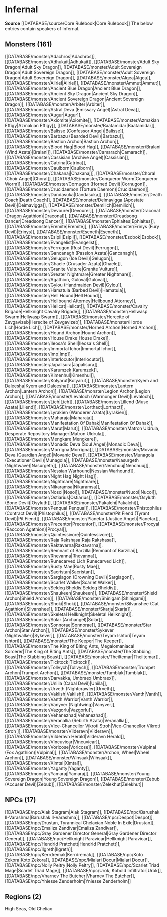 ﻿---
id: '19'
name: Infernal
rarity: Uncommon
rus_type_level: null
source: '[[DATABASE/source/Core Rulebook|Core Rulebook]]'
trait:
- '[[DATABASE/trait/Uncommon|Uncommon]]'
type: Language

---
# Infernal

**Source** [[DATABASE/source/Core Rulebook|Core Rulebook]] 
The below entries contain speakers of Infernal.

## Monsters (161)

[[DATABASE/monster/Adachros|Adachros]], [[DATABASE/monster/Adhukait|Adhukait]], [[DATABASE/monster/Adult Sky Dragon|Adult Sky Dragon]], [[DATABASE/monster/Adult Sovereign Dragon|Adult Sovereign Dragon]], [[DATABASE/monster/Adult Sovereign Dragon|Adult Sovereign Dragon]], [[DATABASE/monster/Algea|Algea]], [[DATABASE/monster/Aliriel|Aliriel]], [[DATABASE/monster/Ammut|Ammut]], [[DATABASE/monster/Ancient Blue Dragon|Ancient Blue Dragon]], [[DATABASE/monster/Ancient Sky Dragon|Ancient Sky Dragon]], [[DATABASE/monster/Ancient Sovereign Dragon|Ancient Sovereign Dragon]], [[DATABASE/monster/Arbiter|Arbiter]], [[DATABASE/monster/Astral Deva (Emissary Angel)|Astral Deva]], [[DATABASE/monster/Augur|Augur]], [[DATABASE/monster/Axiomite|Axiomite]], [[DATABASE/monster/Azmakian Effigy|Azmakian Effigy]], [[DATABASE/monster/Baatamidar|Baatamidar]], [[DATABASE/monster/Balisse (Confessor Angel)|Balisse]], [[DATABASE/monster/Barbazu (Bearded Devil)|Barbazu]], [[DATABASE/monster/Bastion Archon|Bastion Archon]], [[DATABASE/monster/Blood Hag|Blood Hag]], [[DATABASE/monster/Bralani (Wind Azata)|Bralani]], [[DATABASE/monster/Camarach|Camarach]], [[DATABASE/monster/Cassisian (Archive Angel)|Cassisian]], [[DATABASE/monster/Catrina|Catrina]], [[DATABASE/monster/Caulborn|Caulborn]], [[DATABASE/monster/Chakanaj|Chakanaj]], [[DATABASE/monster/Choral (Choir Angel)|Choral]], [[DATABASE/monster/Conqueror Worm|Conqueror Worm]], [[DATABASE/monster/Cornugon (Horned Devil)|Cornugon]], [[DATABASE/monster/Crucidaemon (Torture Daemon)|Crucidaemon]], [[DATABASE/monster/Dandasuka|Dandasuka]], [[DATABASE/monster/Death Coach|Death Coach]], [[DATABASE/monster/Deimavigga (Apostate Devil)|Deimavigga]], [[DATABASE/monster/Demilich|Demilich]], [[DATABASE/monster/Devourer|Devourer]], [[DATABASE/monster/Draconal (Dragon Agathion)|Draconal]], [[DATABASE/monster/Dreadsong Dancer|Dreadsong Dancer]], [[DATABASE/monster/Ephialtes|Ephialtes]], [[DATABASE/monster/Eremite|Eremite]], [[DATABASE/monster/Erinys (Fury Devil)|Erinys]], [[DATABASE/monster/Eseneth|Eseneth]], [[DATABASE/monster/Esipil|Esipil]], [[DATABASE/monster/Esobok|Esobok]], [[DATABASE/monster/Evangelist|Evangelist]], [[DATABASE/monster/Ferrugon (Rust Devil)|Ferrugon]], [[DATABASE/monster/Gancanagh (Passion Azata)|Gancanagh]], [[DATABASE/monster/Gelugon (Ice Devil)|Gelugon]], [[DATABASE/monster/Ghaele (Crusader Azata)|Ghaele]], [[DATABASE/monster/Granite Vulture|Granite Vulture]], [[DATABASE/monster/Greater Nightmare|Greater Nightmare]], [[DATABASE/monster/Agathion, Guloval|Guloval]], [[DATABASE/monster/Gylou (Handmaiden Devil)|Gylou]], [[DATABASE/monster/Hamatula (Barbed Devil)|Hamatula]], [[DATABASE/monster/Hell Hound|Hell Hound]], [[DATABASE/monster/Hellbound Attorney|Hellbound Attorney]], [[DATABASE/monster/Hellcat|Hellcat]], [[DATABASE/monster/Cavalry Brigade|Hellknight Cavalry Brigade]], [[DATABASE/monster/Hellwasp Swarm|Hellwasp Swarm]], [[DATABASE/monster/Herecite of Zevgavizeb|Herecite of Zevgavizeb]], [[DATABASE/monster/Horde Lich|Horde Lich]], [[DATABASE/monster/Horned Archon|Horned Archon]], [[DATABASE/monster/Hound Archon|Hound Archon]], [[DATABASE/monster/House Drake|House Drake]], [[DATABASE/monster/Ileosa's Shell|Ileosa's Shell]], [[DATABASE/monster/Immortal Ichor|Immortal Ichor]], [[DATABASE/monster/Imp|Imp]], [[DATABASE/monster/Interlocutor|Interlocutor]], [[DATABASE/monster/Japalisura|Japalisura]], [[DATABASE/monster/Karumzek|Karumzek]], [[DATABASE/monster/Kimenhul|Kimenhul]], [[DATABASE/monster/Kolyarut|Kolyarut]], [[DATABASE/monster/Kyem and Daleesha|Kyem and Daleesha]], [[DATABASE/monster/Lantern Archon|Lantern Archon]], [[DATABASE/monster/Legion Archon|Legion Archon]], [[DATABASE/monster/Levaloch (Warmonger Devil)|Levaloch]], [[DATABASE/monster/Lich|Lich]], [[DATABASE/monster/Lillend (Muse Azata)|Lillend]], [[DATABASE/monster/Lorthact|Lorthact]], [[DATABASE/monster/Lyrakien (Wanderer Azata)|Lyrakien]], [[DATABASE/monster/Maharaja|Maharaja]], [[DATABASE/monster/Manifestation Of Dahak|Manifestation Of Dahak]], [[DATABASE/monster/Marut|Marut]], [[DATABASE/monster/Matron Uldrula, Desperate Repository Manager|Matron Uldrula]], [[DATABASE/monster/Mengkare|Mengkare]], [[DATABASE/monster/Monadic Deva (Soul Angel)|Monadic Deva]], [[DATABASE/monster/Morrigna|Morrigna]], [[DATABASE/monster/Movanic Deva (Guardian Angel)|Movanic Deva]], [[DATABASE/monster/Munagola (Executioner Devil)|Munagola]], [[DATABASE/monster/Nasurgeth (Nightwave)|Nasurgeth]], [[DATABASE/monster/Nenchuuj|Nenchuuj]], [[DATABASE/monster/Nessian Warhound|Nessian Warhound]], [[DATABASE/monster/Night Hag|Night Hag]], [[DATABASE/monster/Nightmare|Nightmare]], [[DATABASE/monster/Nikaramsa|Nikaramsa]], [[DATABASE/monster/Nosoi|Nosoi]], [[DATABASE/monster/Nucol|Nucol]], [[DATABASE/monster/Ostiarius|Ostiarius]], [[DATABASE/monster/Osyluth (Bone Devil)|Osyluth]], [[DATABASE/monster/Pakalchi|Pakalchi]], [[DATABASE/monster/Penqual|Penqual]], [[DATABASE/monster/Phistophilus (Contract Devil)|Phistophilus]], [[DATABASE/monster/Pit Fiend (Tyrant Devil)|Pit Fiend]], [[DATABASE/monster/Planetar (Justice Angel)|Planetar]], [[DATABASE/monster/Precentor|Precentor]], [[DATABASE/monster/Procyal (Raccoon Agathion)|Procyal]], [[DATABASE/monster/Quintessivore|Quintessivore]], [[DATABASE/monster/Raja Rakshasa|Raja Rakshasa]], [[DATABASE/monster/Raktavarna|Raktavarna]], [[DATABASE/monster/Remnant of Barzillai|Remnant of Barzillai]], [[DATABASE/monster/Rhevanna|Rhevanna]], [[DATABASE/monster/Runecarved Lich|Runecarved Lich]], [[DATABASE/monster/Rusty Mae|Rusty Mae]], [[DATABASE/monster/Sacristan|Sacristan]], [[DATABASE/monster/Sarglagon (Drowning Devil)|Sarglagon]], [[DATABASE/monster/Scarlet Walker|Scarlet Walker]], [[DATABASE/monster/Seldeg Bheldis|Seldeg Bheldis]], [[DATABASE/monster/Shaukeen|Shaukeen]], [[DATABASE/monster/Shield Archon|Shield Archon]], [[DATABASE/monster/Shinigami|Shinigami]], [[DATABASE/monster/Shoki|Shoki]], [[DATABASE/monster/Silvanshee (Cat Agathion)|Silvanshee]], [[DATABASE/monster/Skarja|Skarja]], [[DATABASE/monster/Skeletal Hellknight|Skeletal Hellknight]], [[DATABASE/monster/Solar (Archangel)|Solar]], [[DATABASE/monster/Sonnorae|Sonnorae]], [[DATABASE/monster/Star Archon|Star Archon]], [[DATABASE/monster/Sykever (Nightwalker)|Sykever]], [[DATABASE/monster/Teyam Ishtori|Teyam Ishtori]], [[DATABASE/monster/The Keeper|The Keeper]], [[DATABASE/monster/The King of Biting Ants, Megalomaniacal Sorcerer|The King of Biting Ants]], [[DATABASE/monster/The Stabbing Beast|The Stabbing Beast]], [[DATABASE/monster/Theiltemar|Theiltemar]], [[DATABASE/monster/Ticktock|Ticktock]], [[DATABASE/monster/Tollvych|Tollvych]], [[DATABASE/monster/Trumpet Archon|Trumpet Archon]], [[DATABASE/monster/Tumblak|Tumblak]], [[DATABASE/monster/Darvakka, Umbraex|Umbraex]], [[DATABASE/monster/Uniila (Cabal Devil)|Uniila]], [[DATABASE/monster/Urveth (Nightcrawler)|Urveth]], [[DATABASE/monster/Vaklish|Vaklish]], [[DATABASE/monster/Vanth|Vanth]], [[DATABASE/monster/Vanth Warrior|Vanth Warrior]], [[DATABASE/monster/Vanyver (Nightwing)|Vanyver]], [[DATABASE/monster/Vazgorlu|Vazgorlu]], [[DATABASE/monster/Vehanezhad|Vehanezhad]], [[DATABASE/monster/Veranallia (Rebirth Azata)|Veranallia]], [[DATABASE/monster/Vice-Chancellor Vikroti Stroh|Vice-Chancellor Vikroti Stroh ]], [[DATABASE/monster/Vilderavn|Vilderavn]], [[DATABASE/monster/Vilderavn Herald|Vilderavn Herald]], [[DATABASE/monster/Vincuvicar|Vincuvicar]], [[DATABASE/monster/Voricose|Voricose]], [[DATABASE/monster/Vulpinal (Fox Agathion)|Vulpinal]], [[DATABASE/monster/Archon, Wheel|Wheel Archon]], [[DATABASE/monster/Wihsaak|Wihsaak]], [[DATABASE/monster/Ximtal|Ximtal]], [[DATABASE/monster/Yaganty|Yaganty]], [[DATABASE/monster/Yamaraj|Yamaraj]], [[DATABASE/monster/Young Sovereign Dragon|Young Sovereign Dragon]], [[DATABASE/monster/Zebub (Accuser Devil)|Zebub]], [[DATABASE/monster/Zelekhut|Zelekhut]]

## NPCs (17)

[[DATABASE/npc/Alak Stagram|Alak Stagram]], [[DATABASE/npc/Barushak Il-Varashma|Barushak Il-Varashma]], [[DATABASE/npc/Despot|Despot]], [[DATABASE/npc/Drustan, Tyrannical Chelaxian Noble In Exile|Drustan]], [[DATABASE/npc/Emaliza Zandivar|Emaliza Zandivar]], [[DATABASE/npc/Gray Gardener Director General|Gray Gardener Director General]], [[DATABASE/npc/Hellknight Paravicar|Hellknight Paravicar]], [[DATABASE/npc/Hendrid Pratchett|Hendrid Pratchett]], [[DATABASE/npc/Ilgreth|Ilgreth]], [[DATABASE/npc/Kerrdremak|Kerrdremak]], [[DATABASE/npc/Koto Zekora|Koto Zekora]], [[DATABASE/npc/Mialari Docur|Mialari Docur]], [[DATABASE/npc/Nolly Peltry|Nolly Peltry]], [[DATABASE/npc/Scarlet Triad Mage|Scarlet Triad Mage]], [[DATABASE/npc/Urok, Kobold Infiltrator|Urok]], [[DATABASE/npc/Vharnev The Butcher|Vharnev The Butcher]], [[DATABASE/npc/Yniesse Zenderholm|Yniesse Zenderholm]]

## Regions (2)

High Seas, Old Cheliax